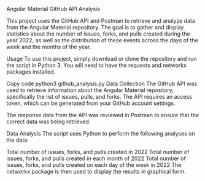 Angular Material GitHub API Analysis

This project uses the GitHub API and Postman to retrieve and analyze data from the Angular Material repository. The goal is to gather and display statistics about the number of issues, forks, and pulls created during the year 2022, as well as the distribution of these events across the days of the week and the months of the year.

Usage
To use this project, simply download or clone the repository and run the script in Python 3. You will need to have the requests and networkx packages installed.

Copy code
python3 github_analysis.py
Data Collection
The GitHub API was used to retrieve information about the Angular Material repository, specifically the list of issues, pulls, and forks. The API requires an access token, which can be generated from your GitHub account settings.

The response data from the API was reviewed in Postman to ensure that the correct data was being retrieved.

Data Analysis
The script uses Python to perform the following analyses on the data:

Total number of issues, forks, and pulls created in 2022
Total number of issues, forks, and pulls created in each month of 2022
Total number of issues, forks, and pulls created on each day of the week in 2022
The networkx package is then used to display the results in graphical form.
